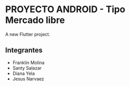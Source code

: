 # PROYECTO ANDROID - Tipo Mercado libre

A new Flutter project.

## Integrantes



- Franklin Molina 
- Santy Salazar
- Diana Yela
- Jesus Narvaez


